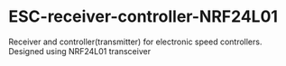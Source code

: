 # ESC-receiver-controller-NRF24L01
Receiver and controller(transmitter) for electronic speed controllers. Designed using NRF24L01 transceiver
